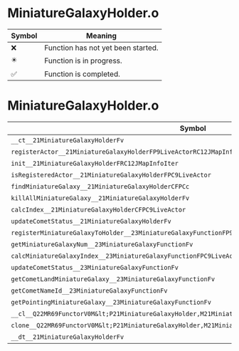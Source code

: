 # MiniatureGalaxyHolder.o
| Symbol | Meaning 
| ------------- | ------------- 
| :x: | Function has not yet been started. 
| :eight_pointed_black_star: | Function is in progress. 
| :white_check_mark: | Function is completed. 


# MiniatureGalaxyHolder.o
| Symbol | Decompiled? |
| ------------- | ------------- |
| `__ct__21MiniatureGalaxyHolderFv` | :x: |
| `registerActor__21MiniatureGalaxyHolderFP9LiveActorRC12JMapInfoIter` | :x: |
| `init__21MiniatureGalaxyHolderFRC12JMapInfoIter` | :x: |
| `isRegisteredActor__21MiniatureGalaxyHolderFPC9LiveActor` | :x: |
| `findMiniatureGalaxy__21MiniatureGalaxyHolderCFPCc` | :x: |
| `killAllMiniatureGalaxy__21MiniatureGalaxyHolderFv` | :x: |
| `calcIndex__21MiniatureGalaxyHolderCFPC9LiveActor` | :x: |
| `updateCometStatus__21MiniatureGalaxyHolderFv` | :x: |
| `registerMiniatureGalaxyToHolder__23MiniatureGalaxyFunctionFP9LiveActorRC12JMapInfoIter` | :x: |
| `getMiniatureGalaxyNum__23MiniatureGalaxyFunctionFv` | :x: |
| `calcMiniatureGalaxyIndex__23MiniatureGalaxyFunctionFPC9LiveActor` | :x: |
| `updateCometStatus__23MiniatureGalaxyFunctionFv` | :x: |
| `getCometLandMiniatureGalaxy__23MiniatureGalaxyFunctionFv` | :x: |
| `getCometNameId__23MiniatureGalaxyFunctionFv` | :x: |
| `getPointingMiniatureGalaxy__23MiniatureGalaxyFunctionFv` | :x: |
| `__cl__Q22MR69FunctorV0M&lt;P21MiniatureGalaxyHolder,M21MiniatureGalaxyHolderFPCvPv_v&gt;CFv` | :x: |
| `clone__Q22MR69FunctorV0M&lt;P21MiniatureGalaxyHolder,M21MiniatureGalaxyHolderFPCvPv_v&gt;CFP7JKRHeap` | :x: |
| `__dt__21MiniatureGalaxyHolderFv` | :x: |
